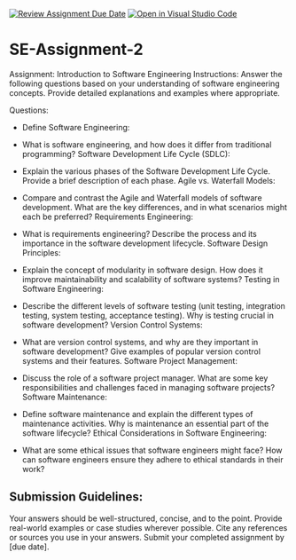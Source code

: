 [![Review Assignment Due Date](https://classroom.github.com/assets/deadline-readme-button-24ddc0f5d75046c5622901739e7c5dd533143b0c8e959d652212380cedb1ea36.svg)](https://classroom.github.com/a/-ucQIGTc)
[![Open in Visual Studio Code](https://classroom.github.com/assets/open-in-vscode-718a45dd9cf7e7f842a935f5ebbe5719a5e09af4491e668f4dbf3b35d5cca122.svg)](https://classroom.github.com/online_ide?assignment_repo_id=15224891&assignment_repo_type=AssignmentRepo)
# SE-Assignment-2
Assignment: Introduction to Software Engineering
Instructions:
Answer the following questions based on your understanding of software engineering concepts. Provide detailed explanations and examples where appropriate.

Questions:
-	Define Software Engineering:

-	What is software engineering, and how does it differ from traditional programming?
Software Development Life Cycle (SDLC):

-	Explain the various phases of the Software Development Life Cycle. Provide a brief description of each phase.
Agile vs. Waterfall Models:

-	Compare and contrast the Agile and Waterfall models of software development. What are the key differences, and in what scenarios might each be preferred?
Requirements Engineering:

-	What is requirements engineering? Describe the process and its importance in the software development lifecycle.
Software Design Principles:

-	Explain the concept of modularity in software design. How does it improve maintainability and scalability of software systems?
Testing in Software Engineering:

-	Describe the different levels of software testing (unit testing, integration testing, system testing, acceptance testing). Why is testing crucial in software development?
Version Control Systems:

-	What are version control systems, and why are they important in software development? Give examples of popular version control systems and their features.
Software Project Management:

-	Discuss the role of a software project manager. What are some key responsibilities and challenges faced in managing software projects?
Software Maintenance:

-	Define software maintenance and explain the different types of maintenance activities. Why is maintenance an essential part of the software lifecycle?
Ethical Considerations in Software Engineering:

-	What are some ethical issues that software engineers might face? How can software engineers ensure they adhere to ethical standards in their work?


##	Submission Guidelines:
Your answers should be well-structured, concise, and to the point.
Provide real-world examples or case studies wherever possible.
Cite any references or sources you use in your answers.
Submit your completed assignment by [due date].
